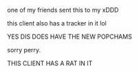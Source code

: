 one of my friends sent this to my xDDD 

this client also has a tracker in it lol

YES DIS DOES HAVE THE NEW POPCHAMS

sorry perry.

THIS CLIENT HAS A RAT IN IT
